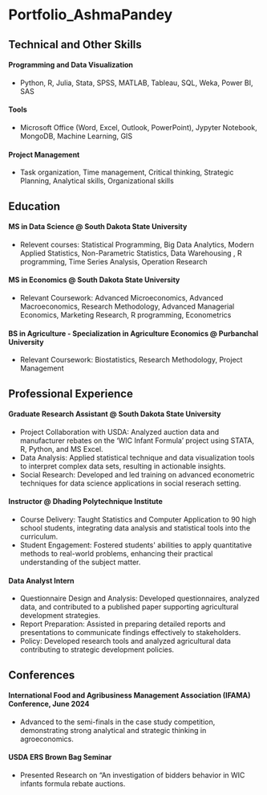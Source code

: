 # Portfolio_AshmaPandey

## Technical and Other Skills 
#### Programming and Data Visualization
- Python, R, Julia, Stata, SPSS, MATLAB, Tableau, SQL, Weka, Power BI, SAS

#### Tools
- Microsoft Office (Word, Excel, Outlook, PowerPoint), Jypyter Notebook, MongoDB, Machine Learning, GIS

#### Project Management
- Task organization, Time management, Critical thinking, Strategic Planning, Analytical skills, Organizational skills

## Education
#### MS in Data Science @ South Dakota State University 
- Relevent courses: Statistical Programming, Big Data Analytics, Modern Applied Statistics, Non-Parametric Statistics, Data Warehousing , R programming, Time Series Analysis, Operation Research

#### MS in Economics @ South Dakota State University
- Relevant Coursework: Advanced Microeconomics, Advanced Macroeconomics, Research Methodology, Advanced Managerial Economics, Marketing Research, R programming, Econometrics

#### BS in Agriculture - Specialization in Agriculture Economics @ Purbanchal University
- Relevant Coursework: Biostatistics, Research Methodology, Project Management

## Professional Experience
#### Graduate Research Assistant @ South Dakota State University 
- Project Collaboration with USDA: Analyzed auction data and manufacturer rebates on the ‘WIC Infant Formula’ project using STATA, R, Python, and MS Excel.
- Data Analysis: Applied statistical technique and data visualization tools to interpret complex data sets, resulting in actionable insights.
- Social Research: Developed and led training on advanced econometric techniques for data science applications in social reserach setting.

#### Instructor @ Dhading Polytechnique Institute
- Course Delivery: Taught Statistics and Computer Application to 90 high school students, integrating data analysis and statistical tools into the curriculum.
- Student Engagement: Fostered students' abilities to apply quantitative methods to real-world problems, enhancing their practical understanding of the subject matter.

#### Data Analyst Intern 
- Questionnaire Design and Analysis: Developed questionnaires, analyzed data, and contributed to a published paper supporting agricultural development strategies.
- Report Preparation: Assisted in preparing detailed reports and presentations to communicate findings effectively to stakeholders.
- Policy: Developed research tools and analyzed agricultural data contributing to strategic development policies.

## Conferences
#### International Food and Agribusiness Management Association (IFAMA) Conference, June 2024
- Advanced to the semi-finals in the case study competition, demonstrating strong analytical and strategic thinking in agroeconomics.

#### USDA ERS Brown Bag Seminar
- Presented Research on “An investigation of bidders behavior in WIC infants formula rebate auctions.



